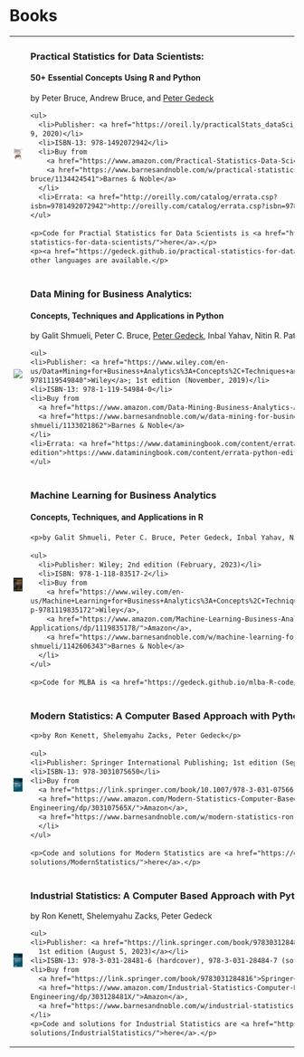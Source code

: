 

# Books

<table>
<tr>
  <td>
    <a href="https://gedeck.github.io/practical-statistics-for-data-scientists/">
      <img src='img/OReilly-english.jpg' width=250>
    </a>
  </td>
  <td>
    <h3>Practical Statistics for Data Scientists:</h3>
    <h4>50+ Essential Concepts Using R and Python</h4>
    <p>by Peter Bruce, Andrew Bruce, and <a href="https://www.amazon.com/Peter-Gedeck/e/B082BJZJKX/">Peter Gedeck</a></p>

    <ul>
      <li>Publisher: <a href="https://oreil.ly/practicalStats_dataSci_2e">O'Reilly Media</a>; 2nd edition (June 9, 2020)</li>
      <li>ISBN-13: 978-1492072942</li>
      <li>Buy from 
        <a href="https://www.amazon.com/Practical-Statistics-Data-Scientists-Essential/dp/149207294X">Amazon</a>,
        <a href="https://www.barnesandnoble.com/w/practical-statistics-for-data-scientists-peter-bruce/1134424541">Barnes & Noble</a>
      </li>
      <li>Errata: <a href="http://oreilly.com/catalog/errata.csp?isbn=9781492072942">http://oreilly.com/catalog/errata.csp?isbn=9781492072942</a></li>
    </ul>

    <p>Code for Practial Statistics for Data Scientists is <a href="https://gedeck.github.io/practical-statistics-for-data-scientists/">here</a>.</p>
    <p><a href="https://gedeck.github.io/practical-statistics-for-data-scientists/">Translations</a> into several other languages are available.</p>
  </td>
</tr>

 <tr>
  <td>
    <a href="https://www.dataminingbook.com/book/python-edition"><img src='img/dmba-python.png' width=250></a>
  </td>
  <td>
    <h3>Data Mining for Business Analytics:</h3>
    <h4>Concepts, Techniques and Applications in Python</h4>
    <p>by Galit Shmueli, Peter C. Bruce, <a href="https://www.amazon.com/Peter-Gedeck/e/B082BJZJKX/">Peter Gedeck</a>, Inbal Yahav, Nitin R. Patel</p>

    <ul>
    <li>Publisher: <a href="https://www.wiley.com/en-us/Data+Mining+for+Business+Analytics%3A+Concepts%2C+Techniques+and+Applications+in+Python-p-9781119549840">Wiley</a>; 1st edition (November, 2019)</li>
    <li>ISBN-13: 978-1-119-54984-0</li>
    <li>Buy from 
      <a href="https://www.amazon.com/Data-Mining-Business-Analytics-Applications/dp/1119549841/">Amazon</a>,
      <a href="https://www.barnesandnoble.com/w/data-mining-for-business-analytics-galit-shmueli/1133021862">Barnes & Noble</a>
    </li>
    <li>Errata: <a href="https://www.dataminingbook.com/content/errata-python-edition">https://www.dataminingbook.com/content/errata-python-edition</a></li>
    </ul>
  </td>
</tr>

<tr>
  <td>
    <a href="https://gedeck.github.io/mlba-R-code/"><img src="img/mlba-bookcover.png" width=250></a>
  </td>
  <td>
    <h3>Machine Learning for Business Analytics</h3>
    <h4>Concepts, Techniques, and Applications in R</h4>

    <p>by Galit Shmueli, Peter C. Bruce, Peter Gedeck, Inbal Yahav, Nitin R. Patel</p>

    <ul>
      <li>Publisher: Wiley; 2nd edition (February, 2023)</li>
      <li>ISBN: 978-1-118-83517-2</li>
      <li>Buy from
        <a href="https://www.wiley.com/en-us/Machine+Learning+for+Business+Analytics%3A+Concepts%2C+Techniques%2C+and+Applications+in+R%2C+2nd+Edition-p-9781119835172">Wiley</a>,
        <a href="https://www.amazon.com/Machine-Learning-Business-Analytics-Applications/dp/1119835178/">Amazon</a>,
        <a href="https://www.barnesandnoble.com/w/machine-learning-for-business-analytics-galit-shmueli/1142606343">Barnes & Noble</a>
      </li>
    </ul>

    <p>Code for MLBA is <a href="https://gedeck.github.io/mlba-R-code/">here</a>.</p>
  </td>
</tr>


<tr>
  <td>
    <a href="https://gedeck.github.io/mistat-code-solutions/ModernStatistics/"><img src="img/ModernStatistics.png" width=250></a>
  </td>
  <td>
    <h3>Modern Statistics: A Computer Based Approach with Python</h3>

    <p>by Ron Kenett, Shelemyahu Zacks, Peter Gedeck</p>

    <ul>
    <li>Publisher: Springer International Publishing; 1st edition (September 15, 2022)</li>
    <li>ISBN-13: 978-3031075650</li>
    <li>Buy from
      <a href="https://link.springer.com/book/10.1007/978-3-031-07566-7">Springer</a>, 
      <a href="https://www.amazon.com/Modern-Statistics-Computer-Based-Technology-Engineering/dp/303107565X/">Amazon</a>, 
      <a href="https://www.barnesandnoble.com/w/modern-statistics-ron-kenett/1141391736">Barnes & Noble</a>
      </li>
    </ul>
      
    <p>Code and solutions for Modern Statistics are <a href="https://gedeck.github.io/mistat-code-solutions/ModernStatistics/">here</a>.</p>
  </td>
</tr>

<tr>
  <td>
    <a href="https://gedeck.github.io/mistat-code-solutions/IndustrialStatistics/"><img src="img/IndustrialStatistics.png" width=250></a>
  </td>
  <td>
    <h3>Industrial Statistics: A Computer Based Approach with Python</h3>
    <p>by Ron Kenett, Shelemyahu Zacks, Peter Gedeck</p>

    <ul>
    <li>Publisher: <a href="https://link.springer.com/book/9783031284816">Springer International Publishing; 
      1st edition (August 5, 2023)</a></li>
    <li>ISBN-13: 978-3-031-28481-6 (hardcover), 978-3-031-28484-7 (softcover), 978-3-031-28482-3 (eBook)</li>
    <li>Buy from
      <a href="https://link.springer.com/book/9783031284816">Springer</a>, 
      <a href="https://www.amazon.com/Industrial-Statistics-Computer-Based-Technology-Engineering/dp/303128481X/">Amazon</a>,
      <a href="https://www.barnesandnoble.com/w/industrial-statistics-ron-kenett/1143037516">Barnes & Noble</a>
    </li>
    <p>Code and solutions for Industrial Statistics are <a href="https://gedeck.github.io/mistat-code-solutions/IndustrialStatistics/">here</a>.</p>
  </td>
</tr>
</table>

